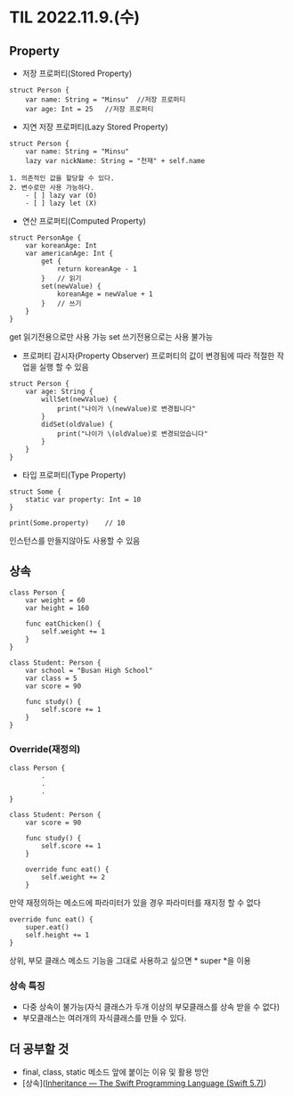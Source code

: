 # TIL 2022.11.9.(수)
## Property
 * 저장 프로퍼티(Stored Property)
```
struct Person {
	var name: String = "Minsu"	//저장 프로퍼티
	var age: Int = 25	//저장 프로퍼티
```
 * 지연 저장 프로퍼티(Lazy Stored Property)
```
struct Person {
	var name: String = "Minsu"
	lazy var nickName: String = "천재" + self.name
```
	1. 의존적인 값을 할당할 수 있다.
	2. 변수로만 사용 가능하다.
		- [ ] lazy var (O)
		- [ ] lazy let (X)
 * 연산 프로퍼티(Computed Property)
```
struct PersonAge {
	var koreanAge: Int
	var americanAge: Int {
		get {
			return koreanAge - 1
		}	// 읽기
		set(newValue) {
			koreanAge = newValue + 1
		}	// 쓰기
	}
}
```
get 읽기전용으로만 사용 가능
set 쓰기전용으로는 사용 불가능

 * 프로퍼티 감시자(Property Observer)
 프로퍼티의 값이 변경됨에 따라 적절한 작업을 실행 할 수 있음
```
struct Person {
	var age: String {
		willSet(newValue) {
			print("나이가 \(newValue)로 변경됩니다"
		}
		didSet(oldValue) {
			print("나이가 \(oldValue)로 변경되었습니다"
		}
	}
}
```

  * 타입 프로퍼티(Type Property)
```
struct Some {
	static var property: Int = 10
}

print(Some.property)	// 10
``` 
인스턴스를 만들지않아도 사용할 수 있음

## 상속
```
class Person {
	var weight = 60
	var height = 160

	func eatChicken() {
		self.weight += 1
	}
}

class Student: Person {
	var school = "Busan High School"
	var class = 5
	var score = 90

	func study() {
		self.score += 1
	}
}
```

### Override(재정의)
```
class Person {
		.
		.
		.
}

class Student: Person {
	var score = 90
	
	func study() {
		self.score += 1
	}

	override func eat() {
		self.weight += 2
	}
```
만약 재정의하는 메소드에 파라미터가 있을 경우 파라미터를 재지정 할 수 없다

```
override func eat() {
	super.eat()
	self.height += 1
}
```
상위, 부모 클래스 메소드 기능을 그대로 사용하고 싶으면 * super *을 이용

### 상속 특징
* 다중 상속이 불가능(자식 클래스가 두개 이상의 부모클래스를 상속 받을 수 없다)
* 부모클래스는 여러개의 자식클래스를 만들 수 있다.


## 더 공부할 것
* final, class, static 메소드 앞에 붙이는 이유 및 활용 방안
* [상속]([Inheritance — The Swift Programming Language (Swift 5.7)](https://docs.swift.org/swift-book/LanguageGuide/Inheritance.html))